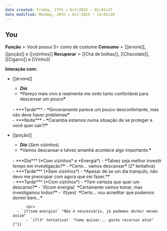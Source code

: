 ```yaml
---
date created: Friday, 17th ✦ Oct┆2025 ➣ 02▫43▫27 
date modified: Monday, 20th ✦ Oct┆2025 ➣ 12▫42▫18 
---
```

## You
**Função** ➣ Você possui 5⚡ como de costume
**Consumo** ➣ [[árvore]], [[poção]] e [[vizinhos]]
**Recuperar** ➣ [[Chá de bolhas]], [[Chocolate]], [[Cigarro]] e [[Vinho]]

**Interação com:**
- [[árvore]]
	- ***Dia***
	- ❝Pareço mais vivo e realmente me sinto tanto confortável para descansar um pouco❞
	<br>
	- ***Tarde***
	- ❝Sinceramente parece um pouco desconfortante, mas não deve haver problemas❞
	<br>
	- ***Noite***
	- ❝Caramba estamos numa situação de se proteger e você quer sair?!❞
	
- [[poção]]
	- ***Dia*** (*Sem vizinhos*)
	- ❝Vamos descansar e talvez amanhã acontece algo importante.❞
	<br>
	- ***Dia*** (*Com vizinhos* e *Energia*)
	- ❝Talvez seja melhor investir tempo em investigação?❞
	- ❝Certo... vamos descansar❞ (2° tentativa)
	<br>
	- ***Tarde*** (*Sem vizinhos*)
	- ❝Apesar de se um dia tranquilo, não devo me preocupar com agora que irei fazer.*❞
	<br>
	- ***Tarde*** (*Com vizinhos*)
	- ❝Tem certeza que quer um descanso?❞
		- `if(com energia)` ❝Certamente vamos tomar, mas investigamos todos?❞
			- `if(yes)` ❝Certo... vou acreditar que podemos dormir bem...❞
			
			<br>
		- `if(sem energia)` ❝Não é nescessário, já podemos dormir mesmo assim❞
			- `if(3° tentativa)` ❝Como quiser... gaste recursos atoa❞ [^1]


[^1]: - [*] Parabéns você desmaiou no chão de sono e noite a porta ficou livre para qualquer um entra até mesmo uma anomalia
